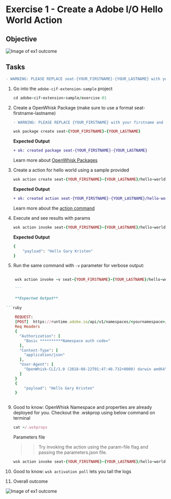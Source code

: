 Exercise 1 - Create a Adobe I/O Hello World Action
===========

## Objective

![Image of ex1 outcome](../Resources/ex1.png)  


## Tasks

```diff
- WARNING: PLEASE REPLACE seat-{YOUR_FIRSTNAME}-{YOUR_LASTNAME} with your FIRSTNAME and LASTNAME: Example: seat-john-doe -
```
	
1. Go into the `adobe-cif-extension-sample` project
	
	```ruby
	cd adobe-cif-extension-sample/exercise-01
	```
	
5. Create a OpenWhisk Package (make sure to use a format seat-firstname-lastname)
	```diff
	- WARNING: PLEASE REPLACE {YOUR_FIRSTNAME} with your firstname and {YOUR_LASTNAME} with your lastname: seat-john-doe. If not done, you will get conflicting errors**
	```
	
	```ruby
	wsk package create seat-{YOUR_FIRSTNAME}-{YOUR_LASTNAME}
	```
	
	**Expected Output**
	
	```diff
	+ ok: created package seat-{YOUR_FIRSTNAME}-{YOUR_LASTNAME}
	```
	
    Learn more about [OpenWhisk Packages](https://github.com/apache/incubator-openwhisk/blob/master/docs/packages.md)
	
6. Create a action for hello world using a sample provided 
	
	```ruby
	wsk action create seat-{YOUR_FIRSTNAME}-{YOUR_LASTNAME}/hello-world hello-world.js
	```
	
	**Expected Output**
	
	```diff
	+ ok: created action seat-{YOUR_FIRSTNAME}-{YOUR_LASTNAME}/hello-world
	```
	
	Learn more about the [action command](https://github.com/apache/incubator-openwhisk/blob/master/docs/actions.md)
	
7. Execute and see results with params
	
	```ruby
	wsk action invoke seat-{YOUR_FIRSTNAME}-{YOUR_LASTNAME}/hello-world --result --param firstName Gary --param lastName Kirsten
	```
	
	**Expected Output**
	
	```ruby
	{
        "payload": "Hello Gary Kristen"
	}
	```

8. Run the same command with `-v` parameter for verbose output:

```ruby
	
	wsk action invoke -v seat-{YOUR_FIRSTNAME}-{YOUR_LASTNAME}/hello-world --result --param firstName Gary --param lastName Kirsten
	
	```

	**Expected Output**
	
```ruby
	
	REQUEST:
	[POST]  https://runtime.adobe.io/api/v1/namespaces/<yournamespace>/actions/seat-firstname-lastname/hello-world?blocking=true&result=true
	Req Headers
	{
	  "Authorization": [
	    "Basic **********Namespace auth code="
	  ],
	  "Content-Type": [
	    "application/json"
	  ],
	  "User-Agent": [
	    "OpenWhisk-CLI/1.0 (2018-08-22T01:47:40.732+0000) darwin amd64"
	  ]
	}
	{
        "payload": "Hello Gary Kristen"
	}
	
```
	
9. Good to know: OpenWhisk Namespace and properties are already deployed for you. Checkout the .wskprop using below command on terminal

	```ruby
	cat ~/.wskprops
	```
	
	Parameters file
	
	>> Try invoking the action using the param-file flag and passing the parameters.json file.
	
	```ruby
	wsk action invoke seat-{YOUR_FIRSTNAME}-{YOUR_LASTNAME}/hello-world --result --param-file parameters.json

	```

9. Good to know: `wsk activation poll` lets you tail the logs	
		
10. Overall outcome

![Image of ex1 outcome](../Resources/ex1.png)  

	

